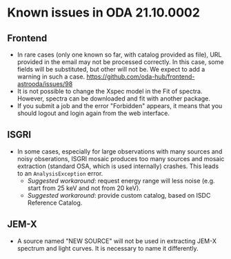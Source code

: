 # Known issues in ODA 21.10.0002

## Frontend

* In rare cases (only one known so far, with catalog provided as file), URL provided in the email may not be processed correctly. In this case, some fields will be substituted, but other will not be. We expect to add a warning in such a case. https://github.com/oda-hub/frontend-astrooda/issues/98
* It is not possible to change the Xspec model in the Fit of spectra. However, spectra can be downloaded and fit with another package.
* If you submit a job and the error "Forbidden" appears, it means that you should logout and login again from the web interface.

## ISGRI

* In some cases, especially for large observations with many sources and noisy obserations, ISGRI mosaic produces too many sources and mosaic extraction (standard OSA, which is used internally) crashes. This leads to an `AnalysisException` error. 
  * *Suggested workaround*: request energy range will less noise (e.g. start from 25 keV and not from 20 keV).
  * *Suggested workaround*: provide custom catalog, based on ISDC Reference Catalog.

## JEM-X

* A source named "NEW SOURCE" will not be used in extracting JEM-X spectrum and light curves. It is necessary to name it differently.


